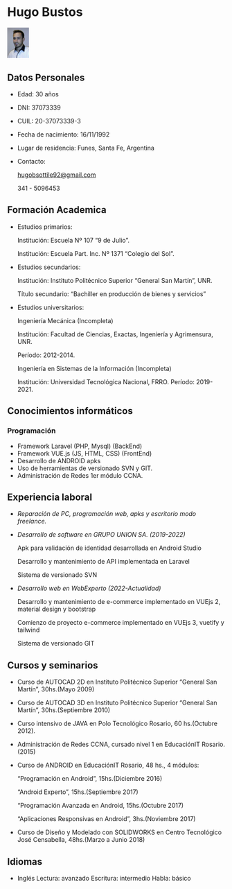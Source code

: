 # Hugo Bustos

<img src="profile.jpg" width="10%" height="10%" />

## Datos Personales

- Edad: 30 años
- DNI: 37073339
- CUIL: 20-37073339-3
- Fecha de nacimiento: 16/11/1992
- Lugar de residencia: Funes, Santa Fe, Argentina
- Contacto:

  hugobsottile92@gmail.com

  341 - 5096453

## Formación Academica

- Estudios primarios:

  Institución: Escuela Nº 107 “9 de Julio”.

  Institución: Escuela Part. Inc. Nº 1371 “Colegio del Sol”.

- Estudios secundarios:

  Institución: Instituto Politécnico Superior “General San Martín”, UNR.

  Título secundario: “Bachiller en producción de bienes y servicios”

- Estudios universitarios:

  Ingeniería Mecánica (Incompleta)

  Institución: Facultad de Ciencias, Exactas, Ingeniería y Agrimensura, UNR.

  Período: 2012-2014.

  Ingeniería en Sistemas de la Información (Incompleta)

  Institución: Universidad Tecnológica Nacional, FRRO. Período: 2019-2021.

## Conocimientos informáticos

### Programación

- Framework Laravel (PHP, Mysql) (BackEnd)
- Framework VUE.js (JS, HTML, CSS) (FrontEnd)
- Desarrollo de ANDROID apks
- Uso de herramientas de versionado SVN y GIT.
- Administración de Redes 1er módulo CCNA.

## Experiencia laboral

- _Reparación de PC, programación web, apks y escritorio modo freelance._
- _Desarrollo de software en GRUPO UNION SA. (2019-2022)_

  Apk para validación de identidad desarrollada en Android Studio

  Desarrollo y mantenimiento de API implementada en Laravel

  Sistema de versionado SVN

- _Desarrollo web en WebExperto (2022-Actualidad)_

  Desarrollo y mantenimiento de e-commerce implementado en VUEjs 2, material design y bootstrap

  Comienzo de proyecto e-commerce implementado en VUEjs 3, vuetify y tailwind

  Sistema de versionado GIT

## Cursos y seminarios

- Curso de AUTOCAD 2D en Instituto Politécnico Superior “General San Martín”, 30hs.(Mayo 2009)
- Curso de AUTOCAD 3D en Instituto Politécnico Superior “General San Martín”, 30hs.(Septiembre 2010)
- Curso intensivo de JAVA en Polo Tecnológico Rosario, 60 hs.(Octubre 2012).
- Administración de Redes CCNA, cursado nivel 1 en EducaciónIT Rosario. (2015)
- Curso de ANDROID en EducaciónIT Rosario, 48 hs., 4 módulos:

  “Programación en Android”, 15hs.(Diciembre 2016)

  “Android Experto”, 15hs.(Septiembre 2017)

  “Programación Avanzada en Android, 15hs.(Octubre 2017)

  “Aplicaciones Responsivas en Android”, 3hs.(Noviembre 2017)

- Curso de Diseño y Modelado con SOLIDWORKS en Centro Tecnológico José Censabella, 48hs.(Marzo a Junio 2018)

## Idiomas

- Inglés
  Lectura: avanzado
  Escritura: intermedio
  Habla: básico
